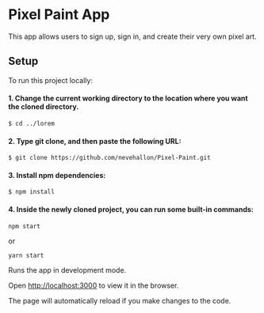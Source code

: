 # Pixel Paint App

This app allows users to sign up, sign in, and create their very own pixel art.

## Setup

To run this project locally:

#### 1. Change the current working directory to the location where you want the cloned directory.

```
$ cd ../lorem
```

#### 2. Type git clone, and then paste the following URL:

```
$ git clone https://github.com/nevehallon/Pixel-Paint.git
```

#### 3. Install npm dependencies:

```
$ npm install
```

#### 4. Inside the newly cloned project, you can run some built-in commands:

```
npm start
```

or

```
yarn start
```

Runs the app in development mode.

Open [http://localhost:3000](http://localhost:3000) to view it in the browser.

The page will automatically reload if you make changes to the code.
